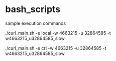 # bash_scripts

sample execution commands

./curl_main.sh -e local -w 4663215 -u 32864585 -t w4663215_u32864585_slow

./curl_main.sh -e crl -w 4663215 -u 32864585 -t w4663215_u32864585_slow